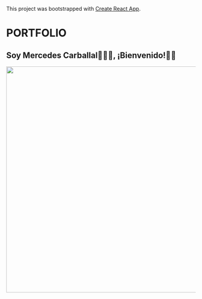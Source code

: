 This project was bootstrapped with [Create React App](https://github.com/facebook/create-react-app).

# PORTFOLIO

## Soy Mercedes Carballal👩🏻‍💻, ¡Bienvenido!👋🏻

[<img align="left" src="https://github.com/mercarf/Portfolio/blob/master/public/VideoPortfolio.gif" width="600px">][website]


[website]: https://mercarf.github.io/Portfolio/#/
